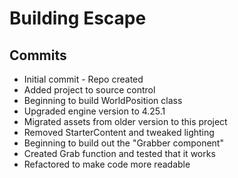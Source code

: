 # Building Escape

## Commits

* Initial commit - Repo created
* Added project to source control
* Beginning to build WorldPosition class
* Upgraded engine version to 4.25.1
* Migrated assets from older version to this project
* Removed StarterContent and tweaked lighting
* Beginning to build out the "Grabber component"
* Created Grab function and tested that it works
* Refactored to make code more readable
